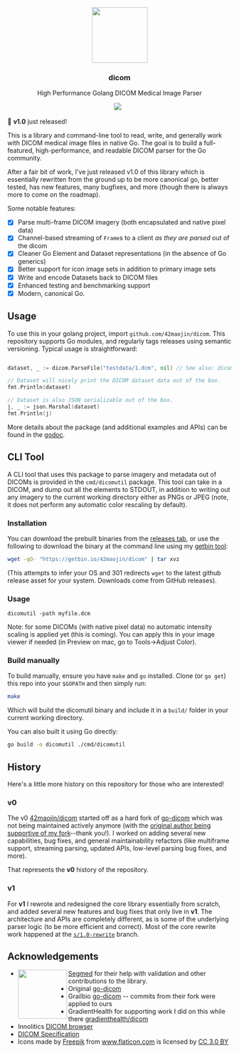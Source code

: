 <p align="center">
  <img src="https://42maojin.com/assets/img/magnetic-resonance.png" width="125px"/>
  <h3 align="center">dicom</h3>
  <p align="center">High Performance Golang DICOM Medical Image Parser<p>
  <p align="center"> 
    <a href="https://github.com/42maojin/dicom/actions"><img src="https://github.com/42maojin/dicom/workflows/build/badge.svg" /></a> 
    <a href="https://godoc.org/github.com/42maojin/dicom"><img src="https://godoc.org/github.com/42maojin/dicom?status.svg" alt="" /></a>
    <a href="https://goreportcard.com/report/github.com/42maojin/dicom"><img src="https://goreportcard.com/badge/github.com/42maojin/dicom" alt=""></a> 
  </p>
</p>

:eyes: **v1.0** just released!

This is a library and command-line tool to read, write, and generally work with DICOM medical image files in native Go. The goal is to build a full-featured, high-performance, and readable DICOM parser for the Go community.

After a fair bit of work, I've just released v1.0 of this library which is essentially rewritten from the ground up to be more canonical go, better tested, has new features, many bugfixes, and more (though there is always more to come on the roadmap).

Some notable features:

- [x] Parse multi-frame DICOM imagery (both encapsulated and native pixel data)
- [x] Channel-based streaming of `Frame`s to a client _as they are parsed_ out of the dicom
- [x] Cleaner Go Element and Dataset representations (in the absence of Go generics)
- [x] Better support for icon image sets in addition to primary image sets
- [x] Write and encode Datasets back to DICOM files
- [x] Enhanced testing and benchmarking support
- [x] Modern, canonical Go.

## Usage

To use this in your golang project, import `github.com/42maojin/dicom`. This repository supports Go modules, and regularly tags releases using semantic versioning. Typical usage is straightforward:

```go

dataset, _ := dicom.ParseFile("testdata/1.dcm", nil) // See also: dicom.Parse which has a generic io.Reader API.

// Dataset will nicely print the DICOM dataset data out of the box.
fmt.Println(dataset)

// Dataset is also JSON serializable out of the box.
j, _ := json.Marshal(dataset)
fmt.Println(j)
```

More details about the package (and additional examples and APIs) can be found in the [godoc](https://godoc.org/github.com/42maojin/dicom).

## CLI Tool

A CLI tool that uses this package to parse imagery and metadata out of DICOMs is provided in the `cmd/dicomutil` package. This tool can take in a DICOM, and dump out all the elements to STDOUT, in addition to writing out any imagery to the current working directory either as PNGs or JPEG (note, it does not perform any automatic color rescaling by default).

### Installation

You can download the prebuilt binaries from the [releases tab](https://github.com/42maojin/dicom/releases), or use the following to download the binary at the command line using my [getbin tool](https://github.com/42maojin/getbin):

```sh
wget -qO- "https://getbin.io/42maojin/dicom" | tar xvz
```

(This attempts to infer your OS and 301 redirects `wget` to the latest github release asset for your system. Downloads come from GitHub releases).

### Usage

```
dicomutil -path myfile.dcm
```

Note: for some DICOMs (with native pixel data) no automatic intensity scaling is applied yet (this is coming). You can apply this in your image viewer if needed (in Preview on mac, go to Tools->Adjust Color).

### Build manually

To build manually, ensure you have `make` and `go` installed. Clone (or `go get`) this repo into your `$GOPATH` and then simply run:

```sh
make
```

Which will build the dicomutil binary and include it in a `build/` folder in your current working directory.

You can also built it using Go directly:

```sh
go build -o dicomutil ./cmd/dicomutil
```

## History

Here's a little more history on this repository for those who are interested!

### v0

The v0 [42maojin/dicom](https://github.com/42maojin/dicom) started off as a hard fork of [go-dicom](https://github.com/gillesdemey/go-dicom) which was not being maintained actively anymore (with the [original author being supportive of my fork](https://www.reddit.com/r/golang/comments/bnu47l/high_performance_dicom_medical_image_parser_in/en9hp6h?utm_source=share&utm_medium=web2x&context=3)--thank you!). I worked on adding several new capabilities, bug fixes, and general maintainability refactors (like multiframe support, streaming parsing, updated APIs, low-level parsing bug fixes, and more).

That represents the **v0** history of the repository.

### v1

For **v1** I rewrote and redesigned the core library essentially from scratch, and added several new features and bug fixes that only live in **v1**. The architecture and APIs are completely different, as is some of the underlying parser logic (to be more efficient and correct). Most of the core rewrite work happened at the [`s/1.0-rewrite`](https://github.com/42maojin/dicom/tree/s/1.0-rewrite) branch.

## Acknowledgements

- <img src="https://user-images.githubusercontent.com/6299853/90325771-b23f2e80-df34-11ea-9d18-5c33b69c2746.png" width="110px" align="left"/> [Segmed](https://www.segmed.ai/) for their help with validation and other contributions to the library.
- Original [go-dicom](https://github.com/gillesdemey/go-dicom)
- Grailbio [go-dicom](https://github.com/grailbio/go-dicom) -- commits from their fork were applied to ours
- GradientHealth for supporting work I did on this while there [gradienthealth/dicom](https://github.com/gradienthealth/dicom)
- Innolitics [DICOM browser](https://dicom.innolitics.com/ciods)
- [DICOM Specification](https://dicom.nema.org/medical/dicom/current/output/pdf/part05.pdf)
- <div>Icons made by <a href="https://www.freepik.com/?__hstc=57440181.48e262e7f01bcb2b41259e2e5a8103b3.1557697512782.1557697512782.1557697512782.1&__hssc=57440181.4.1557697512783&__hsfp=2768524783" title="Freepik">Freepik</a> from <a href="https://www.flaticon.com/" title="Flaticon">www.flaticon.com</a> is licensed by <a href="https://creativecommons.org/licenses/by/3.0/" title="Creative Commons BY 3.0" target="_blank">CC 3.0 BY</a></div>
